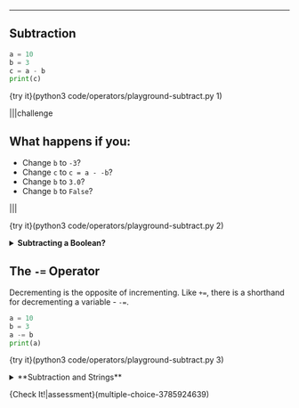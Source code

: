 ----------

## Subtraction

```python
a = 10
b = 3
c = a - b
print(c)
```

{try it}(python3 code/operators/playground-subtract.py 1)

|||challenge
## What happens if you:
* Change `b` to `-3`?
* Change `c` to `c = a - -b`?
* Change `b` to `3.0`?
* Change `b` to `False`?

|||

{try it}(python3 code/operators/playground-subtract.py 2)

<details><summary><b>Subtracting a Boolean?</b></summary>In Python, boolean value are more than just true and false. False has the numerical value of 0, while true has the numerical value of 1. This is why doing math with a boolean does not give you an error message.</details>

## The `-=` Operator
Decrementing is the opposite of incrementing. Like `+=`, there is a shorthand for decrementing a variable - `-=`.

```python
a = 10
b = 3
a -= b
print(a)
```

{try it}(python3 code/operators/playground-subtract.py 3)

<details><summary>**Subtraction and Strings**</summary>You might be able to concatenate strings with the `+` operator, but you cannot use the `-` operator with them.</details>

{Check It!|assessment}(multiple-choice-3785924639)

